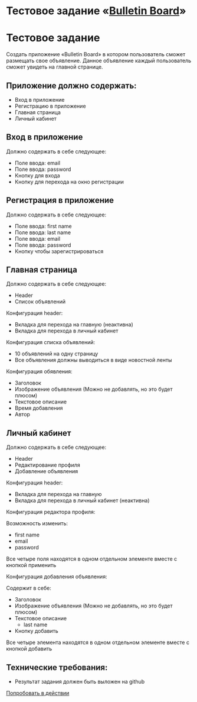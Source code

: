 # Тестовое задание «[Bulletin Board](http://rdnk.zzz.com.ua/)»

# **Тестовое задание**

Создать приложение «Bulletin Board» в котором пользователь сможет размещать свое объявление. Данное объявление каждый пользователь сможет увидеть на главной странице.

## Приложение должно содержать:

- Вход в приложение
- Регистрацию в приложение
- Главная страница
- Личный кабинет

## Вход в приложение

Должно содержать в себе следующее:

- Поле ввода: email
- Поле ввода: password
- Кнопку для входа
- Кнопку для перехода на окно регистрации

## Регистрация в приложение

Должно содержать в себе следующее:

- Поле ввода: first name
- Поле ввода: last name
- Поле ввода: email
- Поле ввода: password
- Кнопку чтобы зарегистрироваться

## Главная страница

Должно содержать в себе следующее:

- Header
- Список объявлений

Конфигурация header:

- Вкладка для перехода на главную (неактивна)
- Вкладка для перехода в личный кабинет

Конфигурация списка объявлений:

- 10 объявлений на одну страницу
- Все объявления должны выводиться в виде новостной ленты

Конфигурация обявления:

- Заголовок
- Изображение объявления (Можно не добавлять, но это будет плюсом)
- Текстовое описание
- Время добавления
- Автор

## Личный кабинет

Должно содержать в себе следующее:

- Header
- Редактирование профиля
- Добавление объявления

Конфигурация header:

- Вкладка для перехода на главную
- Вкладка для перехода в личный кабинет (неактивна)

Конфигурация редактора профиля:

Возможность изменить:

- first name
- email
- password

Все четыре поля находятся в одном отдельном элементе вместе с кнопкой применить

Конфигурация добавления объявления:

Содержит в себе:

- Заголовок
- Изображение объявления (Можно не добавлять, но это будет плюсом)
- Текстовое описание
    - last name
- Кнопку добавить

Все четыре элемента находятся в одном отдельном элементе вместе с кнопкой добавить

## Технические требования:

- Результат задания должен быть выложен на github

[Попробовать в действии](http://rdnk.zzz.com.ua/)
